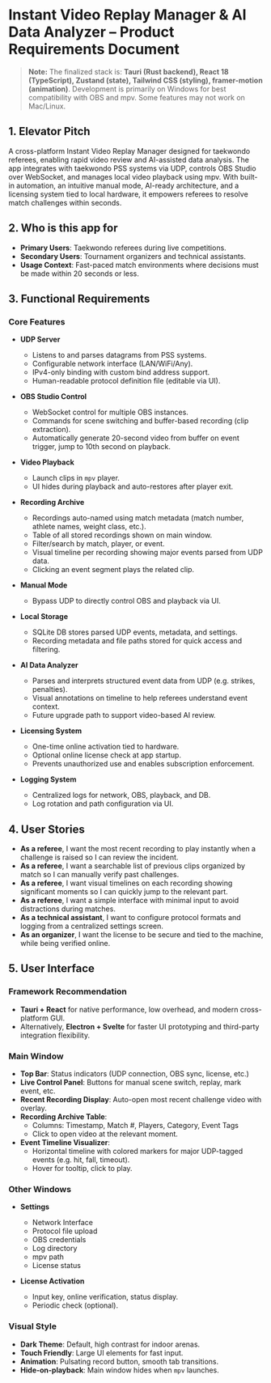 # Instant Video Replay Manager & AI Data Analyzer – Product Requirements Document

> **Note:**
> The finalized stack is: **Tauri (Rust backend), React 18 (TypeScript), Zustand (state), Tailwind CSS (styling), framer-motion (animation)**. Development is primarily on Windows for best compatibility with OBS and mpv. Some features may not work on Mac/Linux.

## 1. Elevator Pitch

A cross-platform Instant Video Replay Manager designed for taekwondo referees, enabling rapid video review and AI-assisted data analysis. The app integrates with taekwondo PSS systems via UDP, controls OBS Studio over WebSocket, and manages local video playback using mpv. With built-in automation, an intuitive manual mode, AI-ready architecture, and a licensing system tied to local hardware, it empowers referees to resolve match challenges within seconds.

## 2. Who is this app for

- **Primary Users**: Taekwondo referees during live competitions.
- **Secondary Users**: Tournament organizers and technical assistants.
- **Usage Context**: Fast-paced match environments where decisions must be made within 20 seconds or less.

## 3. Functional Requirements

### Core Features

- **UDP Server**
  - Listens to and parses datagrams from PSS systems.
  - Configurable network interface (LAN/WiFi/Any).
  - IPv4-only binding with custom bind address support.
  - Human-readable protocol definition file (editable via UI).

- **OBS Studio Control**
  - WebSocket control for multiple OBS instances.
  - Commands for scene switching and buffer-based recording (clip extraction).
  - Automatically generate 20-second video from buffer on event trigger, jump to 10th second on playback.

- **Video Playback**
  - Launch clips in `mpv` player.
  - UI hides during playback and auto-restores after player exit.

- **Recording Archive**
  - Recordings auto-named using match metadata (match number, athlete names, weight class, etc.).
  - Table of all stored recordings shown on main window.
  - Filter/search by match, player, or event.
  - Visual timeline per recording showing major events parsed from UDP data.
  - Clicking an event segment plays the related clip.

- **Manual Mode**
  - Bypass UDP to directly control OBS and playback via UI.

- **Local Storage**
  - SQLite DB stores parsed UDP events, metadata, and settings.
  - Recording metadata and file paths stored for quick access and filtering.

- **AI Data Analyzer**
  - Parses and interprets structured event data from UDP (e.g. strikes, penalties).
  - Visual annotations on timeline to help referees understand event context.
  - Future upgrade path to support video-based AI review.

- **Licensing System**
  - One-time online activation tied to hardware.
  - Optional online license check at app startup.
  - Prevents unauthorized use and enables subscription enforcement.

- **Logging System**
  - Centralized logs for network, OBS, playback, and DB.
  - Log rotation and path configuration via UI.

## 4. User Stories

- **As a referee**, I want the most recent recording to play instantly when a challenge is raised so I can review the incident.
- **As a referee**, I want a searchable list of previous clips organized by match so I can manually verify past challenges.
- **As a referee**, I want visual timelines on each recording showing significant moments so I can quickly jump to the relevant part.
- **As a referee**, I want a simple interface with minimal input to avoid distractions during matches.
- **As a technical assistant**, I want to configure protocol formats and logging from a centralized settings screen.
- **As an organizer**, I want the license to be secure and tied to the machine, while being verified online.

## 5. User Interface

### Framework Recommendation
- **Tauri + React** for native performance, low overhead, and modern cross-platform GUI.
- Alternatively, **Electron + Svelte** for faster UI prototyping and third-party integration flexibility.

### Main Window

- **Top Bar**: Status indicators (UDP connection, OBS sync, license, etc.)
- **Live Control Panel**: Buttons for manual scene switch, replay, mark event, etc.
- **Recent Recording Display**: Auto-open most recent challenge video with overlay.
- **Recording Archive Table**:
  - Columns: Timestamp, Match #, Players, Category, Event Tags
  - Click to open video at the relevant moment.
- **Event Timeline Visualizer**:
  - Horizontal timeline with colored markers for major UDP-tagged events (e.g. hit, fall, timeout).
  - Hover for tooltip, click to play.

### Other Windows

- **Settings**
  - Network Interface
  - Protocol file upload
  - OBS credentials
  - Log directory
  - mpv path
  - License status

- **License Activation**
  - Input key, online verification, status display.
  - Periodic check (optional).

### Visual Style

- **Dark Theme**: Default, high contrast for indoor arenas.
- **Touch Friendly**: Large UI elements for fast input.
- **Animation**: Pulsating record button, smooth tab transitions.
- **Hide-on-playback**: Main window hides when `mpv` launches.
